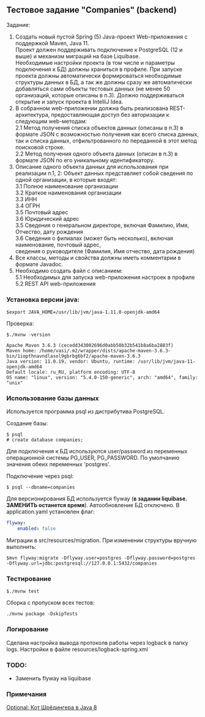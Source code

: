 ## Тестовое задание "Companies" (backend)

Задание:<br/>
1. Создать новый пустой Spring (5) Java-проект Web-приложения с поддержкой Maven, Java 11.  
   Проект должен поддерживать подключение к PostgreSQL (12 и выше) и механизм миграций на базе Liquibase.  
   Необходимые настройки проекта (в том числе и параметры подключения к БД) должны храниться в профиле.
   При запуске проекта должны автоматически формироваться необходимые структуры данных в БД, а так же
   должны сразу же автоматически добавляться сами объекты тестовых данных (не менее 50 организаций, которые описаны в п.3). Должно поддерживаться открытие и запуск проекта в IntelliJ Idea.<br/>
2. В собранном web-приложении должна быть реализована REST-архитектура, предоставляющая доступ без авторизации к следующим web-методам:<br/>
   2.1 Метод получения списка объектов данных (описаны в п.3) в формате JSON с возможностью получения как всего списка данных, так и списка данных, отфильтрованного по переданной в этот метод поисковой строке.<br/>
   2.2 Метод получения одного объекта данных (описан в п.3) в формате JSON по его уникальному идентификатору.<br/>
3. Описание одного объекта данных для использования при реализации п.1, 2:
   Объект данных представляет собой сведения по одной организации, в которые входят:<br/>
   3.1 Полное наименование организации<br/>
   3.2 Краткое наименования организации<br/>
   3.3 ИНН<br/>
   3.4 ОГРН<br/>
   3.5 Почтовый адрес<br/>
   3.6 Юридический адрес<br/>
   3.5 Сведения о генеральном директоре, включая Фамилию, Имя, Отчество, дату рождения<br/>
   3.6 Сведения о филиалах (может быть несколько), включая наименование, почтовый адрес,  
   сведения о руководителе (Фамилия, Имя отчество, дата рождения)<br/>
4. Все классы, методы и свойства должны иметь комментарии в формате Javadoc.
5. Необходимо создать файл с описанием:<br/>
   5.1 Необходимых для запуска web-приложения настроек в профиле<br/>
   5.2 REST API web-приложения<br/>

### Установка версии java:<br/>

````shell
$export JAVA_HOME=/usr/lib/jvm/java-1.11.0-openjdk-amd64
````
Проверка:

````shell
$./mvnw -version

Apache Maven 3.6.3 (cecedd343002696d0abb50b32b541b8a6ba2883f)
Maven home: /home/vasi/.m2/wrapper/dists/apache-maven-3.6.3-bin/1iopthnavndlasol9gbrbg6bf2/apache-maven-3.6.3
Java version: 11.0.19, vendor: Ubuntu, runtime: /usr/lib/jvm/java-11-openjdk-amd64
Default locale: ru_RU, platform encoding: UTF-8
OS name: "linux", version: "5.4.0-150-generic", arch: "amd64", family: "unix"

````

### Использование базы данных

Используется программа psql из дистрибутива PostgreSQL.

Создание базы:

````shell
$ psql
# create database companies; 
````
Для подключения к БД используются user/password из переменных операционной системы PG_USER, PG_PASSWORD. По умолчанию значения обеих переменных 'postgres'.

Подключение через psql:

````shell
$ psql --dbname=companies 
````

Для версионирования БД используется flyway (<b>в задании liquibase. ЗАМЕНИТЬ останется время</b>). Автообновление БД отключено. В application.yaml установлен флаг: 

````yaml
flyway:
    enabled: false
````

Миграции в src/resources/migration. При изменении структуры вручную выполнить:

````shell
$mvn flyway:migrate -Dflyway.user=postgres -Dflyway.password=postgres -Dflyway.url=jdbc:postgresql://127.0.0.1:5432/companies
````

### Тестирование

````shell
$./mvnw test
````

Сборка с пропуском всех тестов:

````shell
./mvnw package -DskipTests
````

### Логирование

Сделана настройка вывода протоколв работы через logback в папку logs. Настройки в файле resources/logback-spring.xml

### TODO:

- Заменить flyway на liquibase

### Примечания

[Optional: Кот Шрёдингера в Java 8](https://habr.com/ru/articles/346782/)

